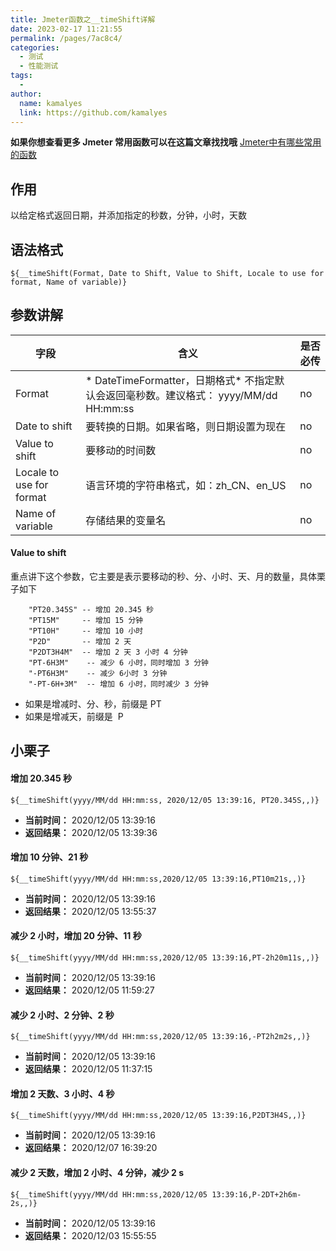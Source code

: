 ```yaml
---
title: Jmeter函数之__timeShift详解
date: 2023-02-17 11:21:55
permalink: /pages/7ac8c4/
categories:
  - 测试
  - 性能测试
tags:
  - 
author: 
  name: kamalyes
  link: https://github.com/kamalyes
---
```

**如果你想查看更多 Jmeter 常用函数可以在这篇文章找找哦**
[Jmeter中有哪些常用的函数](./01.Jmeter中有哪些常用的函数.md)

作用
--

以给定格式返回日期，并添加指定的秒数，分钟，小时，天数

语法格式
----

```
${__timeShift(Format, Date to Shift, Value to Shift, Locale to use for format, Name of variable)}
```

参数讲解
----

| 字段 | 含义 | 是否必传 |
| --- | --- | --- |
| Format | *   DateTimeFormatter，日期格式*   不指定默认会返回毫秒数。建议格式： yyyy/MM/dd HH:mm:ss | no |
| Date to shift | 要转换的日期。如果省略，则日期设置为现在 | no |
| Value to shift | 要移动的时间数 | no |
| Locale to use for format | 语言环境的字符串格式，如：zh_CN、en_US | no |
| Name of variable | 存储结果的变量名 | no |

#### Value to shift 

重点讲下这个参数，它主要是表示要移动的秒、分、小时、天、月的数量，具体栗子如下

```
    "PT20.345S" -- 增加 20.345 秒
    "PT15M"     -- 增加 15 分钟
    "PT10H"     -- 增加 10 小时
    "P2D"       -- 增加 2 天
    "P2DT3H4M"  -- 增加 2 天 3 小时 4 分钟
    "PT-6H3M"    -- 减少 6 小时，同时增加 3 分钟
    "-PT6H3M"    -- 减少 6小时 3 分钟
    "-PT-6H+3M"  -- 增加 6 小时，同时减少 3 分钟
```

*   如果是增减时、分、秒，前缀是 PT 
*   如果是增减天，前缀是  P 

小栗子
---

#### 增加 20.345 秒

```
${__timeShift(yyyy/MM/dd HH:mm:ss, 2020/12/05 13:39:16, PT20.345S,,)}
```

*   **当前时间：** 2020/12/05 13:39:16
*   **返回结果：** 2020/12/05 13:39:36

#### 增加 10 分钟、21 秒

```
${__timeShift(yyyy/MM/dd HH:mm:ss,2020/12/05 13:39:16,PT10m21s,,)}
```

*   **当前时间：** 2020/12/05 13:39:16
*   **返回结果：** 2020/12/05 13:55:37

#### 减少 2 小时，增加 20 分钟、11 秒

```
${__timeShift(yyyy/MM/dd HH:mm:ss,2020/12/05 13:39:16,PT-2h20m11s,,)}
```

*   **当前时间：** 2020/12/05 13:39:16
*   **返回结果：** 2020/12/05 11:59:27


#### 减少 2 小时、2 分钟、2 秒

```
${__timeShift(yyyy/MM/dd HH:mm:ss,2020/12/05 13:39:16,-PT2h2m2s,,)}
```

*   **当前时间：** 2020/12/05 13:39:16
*   **返回结果：** 2020/12/05 11:37:15


#### 增加 2 天数、3 小时、4 秒

```
${__timeShift(yyyy/MM/dd HH:mm:ss,2020/12/05 13:39:16,P2DT3H4S,,)}
```

*   **当前时间：** 2020/12/05 13:39:16
*   **返回结果：** 2020/12/07 16:39:20


#### 减少 2 天数，增加 2 小时、4 分钟，减少 2 s

```
${__timeShift(yyyy/MM/dd HH:mm:ss,2020/12/05 13:39:16,P-2DT+2h6m-2s,,)}
```

*   **当前时间：** 2020/12/05 13:39:16
*   **返回结果：** 2020/12/03 15:55:55
